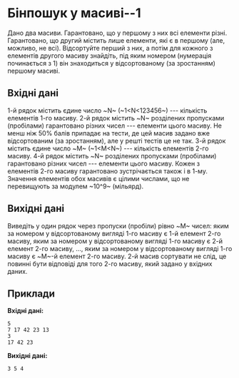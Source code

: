 ﻿# Бінпошук у масиві--1

Дано два масиви. Гарантовано, що у першому з них всі елементи різні. Гарантовано, що другий містить лише елементи, які є в першому (але, можливо, не всі). Відсортуйте перший з них, а потім для кожного з елементів другого масиву знайдіть, під яким номером (нумерація починається з 1) він знаходиться у відсортованому (за зростанням) першому масиві.

## Вхідні дані
1-й рядок містить єдине число ~N~ (~1<N<123456~) --- кількість елементів 1-го масиву. 2-й рядок містить ~N~ розділених пропусками (пробілами) гарантовано різних чисел --- елементи цього масиву. Не менш ніж 50% балів припадає на тести, де цей масив задано вже відсортованим (за зростанням), але у решті тестів це не так.
3-й рядок містить єдине число ~M~ (~1<M<N~) --- кількість елементів 2-го масиву. 4-й рядок містить ~N~ розділених пропусками (пробілами) гарантовано різних чисел --- елементи цього масиву. Кожен з елементів 2-го масиву гарантовано зустрічається також і в 1-му.
Значення елементів обох масивів є цілими числами, що не перевищують за модулем ~10^9~ (мільярд).

## Вихідні дані
Виведіть у один рядок через пропуски (пробіли) рівно ~M~ чисел: яким за номером у відсортованому вигляді 1-го масиву є 1-й елемент 2-го масиву, яким за номером у відсортованому вигляді 1-го масиву є 2-й елемент 2-го масиву, ..., яким за номером у відсортованому вигляді 1-го масиву є ~M~-й елемент 2-го масиву. 2-й масив сортувати не слід, це повинні бути відповіді для того 2-го масиву, який задано у вхідних даних.

## Приклади
**Вхідні дані:**
```
5
7 17 42 23 13
3
17 42 23
```

**Вихідні дані:**
```
3 5 4 
```
